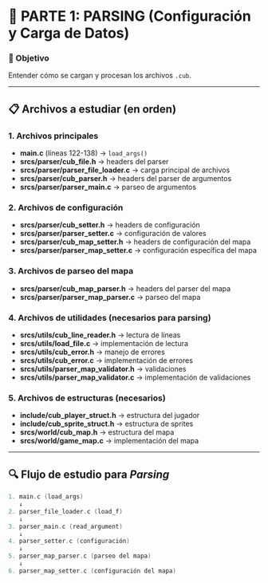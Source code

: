 # 📌 PARTE 1: PARSING (Configuración y Carga de Datos)

### 🎯 Objetivo
Entender cómo se cargan y procesan los archivos `.cub`.

---

## 📋 Archivos a estudiar (en orden)

### 1. Archivos principales
- **main.c** (líneas 122-138) → `load_args()`
- **srcs/parser/cub_file.h** → headers del parser
- **srcs/parser/parser_file_loader.c** → carga principal de archivos
- **srcs/parser/cub_parser.h** → headers del parser de argumentos
- **srcs/parser/parser_main.c** → parseo de argumentos

### 2. Archivos de configuración
- **srcs/parser/cub_setter.h** → headers de configuración
- **srcs/parser/parser_setter.c** → configuración de valores
- **srcs/parser/cub_map_setter.h** → headers de configuración del mapa
- **srcs/parser/parser_map_setter.c** → configuración específica del mapa

### 3. Archivos de parseo del mapa
- **srcs/parser/cub_map_parser.h** → headers del parser del mapa
- **srcs/parser/parser_map_parser.c** → parseo del mapa

### 4. Archivos de utilidades (necesarios para parsing)
- **srcs/utils/cub_line_reader.h** → lectura de líneas
- **srcs/utils/load_file.c** → implementación de lectura
- **srcs/utils/cub_error.h** → manejo de errores
- **srcs/utils/cub_error.c** → implementación de errores
- **srcs/utils/parser_map_validator.h** → validaciones
- **srcs/utils/parser_map_validator.c** → implementación de validaciones

### 5. Archivos de estructuras (necesarios)
- **include/cub_player_struct.h** → estructura del jugador
- **include/cub_sprite_struct.h** → estructura de sprites
- **srcs/world/cub_map.h** → estructura del mapa
- **srcs/world/game_map.c** → implementación del mapa

---

## 🔍 Flujo de estudio para *Parsing*
``` c
1. main.c (load_args)
   ↓
2. parser_file_loader.c (load_f)
   ↓
3. parser_main.c (read_argument)
   ↓
4. parser_setter.c (configuración)
   ↓
5. parser_map_parser.c (parseo del mapa)
   ↓
6. parser_map_setter.c (configuración del mapa)

``` 